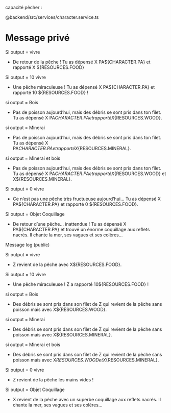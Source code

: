 capacité pêcher : 

@‌backend/src/services/character.service.ts

# Message privé

Si output = vivre
- De retour de la pêche ! Tu as dépensé X PA${CHARACTER.PA} et rapporté X ${RESOURCES.FOOD} 

Si output = 10 vivre
- Une pêche miraculeuse ! Tu as dépensé X PA${CHARACTER.PA} et rapporté 10 ${RESOURCES.FOOD} !

si output = Bois 
- Pas de poisson aujourd’hui, mais des débris se sont pris dans ton filet. Tu as dépensé X PA${CHARACTER.PA} et rapporté X${RESOURCES.WOOD}.

si output = Minerai 
- Pas de poisson aujourd’hui, mais des débris se sont pris dans ton filet. Tu as dépensé X PA${CHARACTER.PA} et rapporté X${RESOURCES.MINERAL}.

si output = Minerai et bois
- Pas de poisson aujourd’hui, mais des débris se sont pris dans ton filet. Tu as dépensé X PA${CHARACTER.PA} et rapporté X${RESOURCES.WOOD} et X${RESOURCES.MINERAL}.


Si output = 0 vivre
- Ce n’est pas une pêche très fructueuse aujourd’hui… Tu as dépensé X PA${CHARACTER.PA} et rapporté 0 ${RESOURCES.FOOD}. 

Si output = Objet Coquillage
- De retour d’une pêche… inattendue ! Tu as dépensé X PA${CHARACTER.PA} et trouvé un énorme coquillage aux reflets nacrés. Il chante la mer, ses vagues et ses colères… 

Message log (public)

Si output = vivre
- Z revient de la pêche avec X${RESOURCES.FOOD}. 

Si output = 10 vivre
- Une pêche miraculeuse ! Z a rapporté 10${RESOURCES.FOOD} !

si output = Bois 
- Des débris se sont pris dans son filet de Z qui revient de la pêche sans poisson mais avec X${RESOURCES.WOOD}.

si output = Minerai 
- Des débris se sont pris dans son filet de Z qui revient de la pêche sans poisson mais avec X${RESOURCES.MINERAL}.

si output = Minerai et bois
- Des débris se sont pris dans son filet de Z qui revient de la pêche sans poisson mais avec X${RESOURCES.WOOD} et X${RESOURCES.MINERAL}.

Si output = 0 vivre
- Z revient de la pêche les mains vides !

Si output = Objet Coquillage
- X revient de la pêche avec un superbe coquillage aux reflets nacrés. Il chante la mer, ses vagues et ses colères… 



